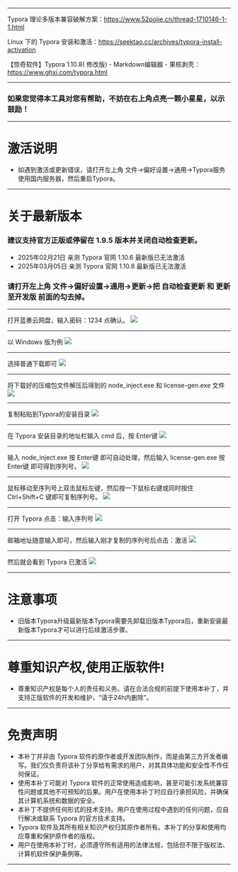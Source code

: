 
---

Typora 理论多版本兼容破解方案：https://www.52pojie.cn/thread-1710146-1-1.html

Linux 下的 Typora 安装和激活：https://seektao.cc/archives/typora-install-activation

【惊奇软件】Typora 1.10.8( 修改版) - Markdown编辑器 - 果核剥壳：https://www.ghxi.com/typora.html

---

### 如果您觉得本工具对您有帮助，不妨在右上角点亮一颗小星星，以示鼓励！

---

# 激活说明
* 如遇到激活或更新错误，请打开左上角 文件→偏好设置→通用→Typora服务使用国内服务器，然后重启Typora。

---

# 关于最新版本

### 建议支持官方正版或停留在 1.9.5 版本并关闭自动检查更新。

* 2025年02月21日 亲测 Typora 官网 1.10.6 最新版已无法激活
* 2025年03月05日 亲测 Typora 官网 1.10.8 最新版已无法激活

### 请打开左上角 文件→偏好设置→通用→更新→把 自动检查更新 和 更新至开发版 前面的勾去掉。

---

打开蓝奏云网盘，输入密码：1234 点确认。
![](https://raw.gitmirror.com/743859910/Typora/master/img/image/images/Typora_0.webp)

---

以 Windows 版为例
![](https://raw.gitmirror.com/743859910/Typora/master/img/image/images/Typora_1.webp)

---

选择普通下载即可
![](https://raw.gitmirror.com/743859910/Typora/master/img/image/images/Typora_2.webp)

---

将下载好的压缩包文件解压后得到的 node_inject.exe 和 license-gen.exe 文件
![](https://raw.gitmirror.com/743859910/Typora/master/img/image/images/Typora_3.webp)

---

复制粘贴到Typora的安装目录
![](https://raw.gitmirror.com/743859910/Typora/master/img/image/images/Typora_4.webp)

---

在 Typora 安装目录的地址栏输入 cmd 后，按 Enter键
![](https://raw.gitmirror.com/743859910/Typora/master/img/image/images/Typora_5.webp)

---

输入 node_inject.exe 按 Enter键 即可自动处理，然后输入 license-gen.exe 按 Enter键 即可得到序列号。
![](https://raw.gitmirror.com/743859910/Typora/master/img/image/images/Typora_6.webp)

---

鼠标移动至序列号上双击鼠标左键，然后按一下鼠标右键或同时按住 Ctrl+Shift+C 键即可复制序列号。
![](https://raw.gitmirror.com/743859910/Typora/master/img/image/images/Typora_7.webp)

---

打开 Typora 点击：输入序列号
![](https://raw.gitmirror.com/743859910/Typora/master/img/image/images/Typora_8.webp)

---

邮箱地址随意输入即可，然后输入刚才复制的序列号后点击：激活
![](https://raw.gitmirror.com/743859910/Typora/master/img/image/images/Typora_9.webp)

---

然后就会看到 Typora 已激活
![](https://raw.gitmirror.com/743859910/Typora/master/img/image/images/Typora_10.webp)

---

# 注意事项
* 旧版本Typora升级最新版本Typora需要先卸载旧版本Typora后，重新安装最新版本Typora才可以进行后续激活步骤。

---

# 尊重知识产权,使用正版软件!
* 尊重知识产权是每个人的责任和义务。请在合法合规的前提下使用本补丁，并支持正版软件的开发和维护，“请于24h内删除”。

---

# 免责声明
* 本补丁并非由 Typora 软件的原作者或开发团队制作，而是由第三方开发者编写。我们仅负责将该补丁分享给有需求的用户，对其具体功能和安全性不作任何保证。
* 使用本补丁可能对 Typora 软件的正常使用造成影响，甚至可能引发系统兼容性问题或其他不可预知的后果。用户在使用本补丁时应自行承担风险，并确保其计算机系统和数据的安全。
* 本补丁不提供任何形式的技术支持。用户在使用过程中遇到的任何问题，应自行解决或联系 Typora 的官方技术支持。
* Typora 软件及其所有相关知识产权归其原作者所有。本补丁的分享和使用均应尊重和保护原作者的版权。
* 用户在使用本补丁时，必须遵守所有适用的法律法规，包括但不限于版权法、计算机软件保护条例等。

---
